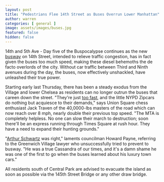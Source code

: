 ```yaml
---
layout: post
title: "Pedestrians Flee 14th Street as Buses Overrun Lower Manhattan"
author: warren
categories: [ general ]
image: assets/images/buses.jpg
featured: false
hidden: false
---
```


14th and 5th Ave - Day five of the Buspocalypse continues as the new [busway](https://ny.curbed.com/2019/10/2/20895121/14th-street-dot-mta-busway-launches-this-week) on 14th Street, intended to relieve traffic congestion, has in fact given the buses too much speed, making these diesel behemoths the de facto overlords of the city. Without car traffic between Third and Ninth avenues during the day, the buses, now effectively unshackled, have unleashed their true power. 

Starting early last Thursday, there has been a steady exodus from the Village and lower Chelsea as residents can no longer outrun the buses that careen down the street. "They're just [too fast](https://www.wsj.com/articles/buses-cruise-through-manhattan-corridor-as-traffic-change-takes-effect-11570137863), and the little NYPD Zipcars do nothing but acquiesce to their demands," says Union Square chess enthusiast Jack Traven of the 40,0000-lbs masters of the road which can now reach over 8 mph, nearly double their previous top speed. "The MTA is completely helpless. No one can slow their march to destruction; soon there'll be an express running through Times Square at rush hour. They have a need to expand their hunting grounds."

"[Arthur Schwartz](https://ny.curbed.com/2019/8/20/20812896/new-york-14th-street-busway-opinion) was right," laments councilman Howard Payne, referring to the Greenwich Village lawyer who unsuccessfully tried to prevent to busway. "He was a true Cassandra of our times, and it's a damn shame he was one of the first to go when the buses learned about his luxury town cars."

All residents south of Central Park are advised to evacuate the island as soon as possible via the 145th Street Bridge or any other draw bridge.